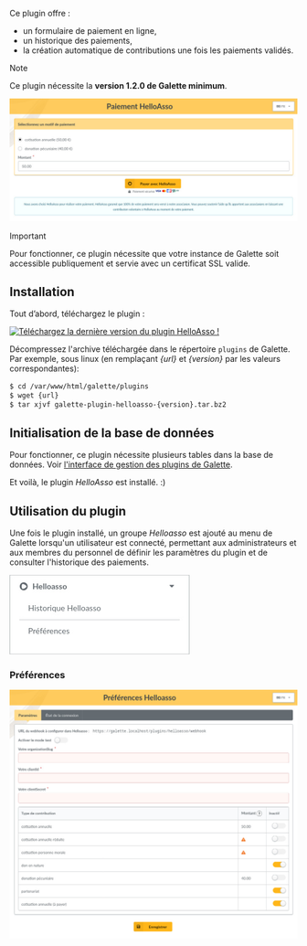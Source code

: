 Ce plugin offre :

* un formulaire de paiement en ligne,
* un historique des paiements,
* la création automatique de contributions une fois les paiements validés.

> [!NOTE]
> Ce plugin nécessite la **version 1.2.0 de Galette minimum**.

![Écran du formulaire de paiement](images/form.jpg)

> [!IMPORTANT]
> Pour fonctionner, ce plugin nécessite que votre instance de Galette soit accessible publiquement et servie avec un certificat SSL valide.

## Installation

Tout d’abord, téléchargez le plugin :

[![Téléchargez la dernière version du plugin HelloAsso !](https://img.shields.io/badge/1.0.0-HelloAsso-ffb619?style=for-the-badge&logo=php&logoColor=white&label=1.0.0-dev&color=ffb619)](https://github.com/galette-community/plugin-helloasso/releases)

Décompressez l'archive téléchargée dans le répertoire `plugins` de Galette. Par exemple, sous linux (en remplaçant *{url}* et *{version}* par les valeurs correspondantes):

```
$ cd /var/www/html/galette/plugins
$ wget {url}
$ tar xjvf galette-plugin-helloasso-{version}.tar.bz2
```

## Initialisation de la base de données

Pour fonctionner, ce plugin nécessite plusieurs tables dans la base de données. Voir [l'interface de gestion des plugins de Galette](https://doc.galette.eu/fr/master/plugins/#plugins-management-interface).

Et voilà, le plugin *HelloAsso* est installé. :)

## Utilisation du plugin

Une fois le plugin installé, un groupe *Helloasso* est ajouté au menu de Galette lorsqu'un utilisateur est connecté, permettant aux administrateurs et aux membres du personnel de définir les paramètres du plugin et de consulter l'historique des paiements.

![Menu du plugin](images/menu.jpg)

### Préférences

![Écran des préférences](images/settings.jpg)
